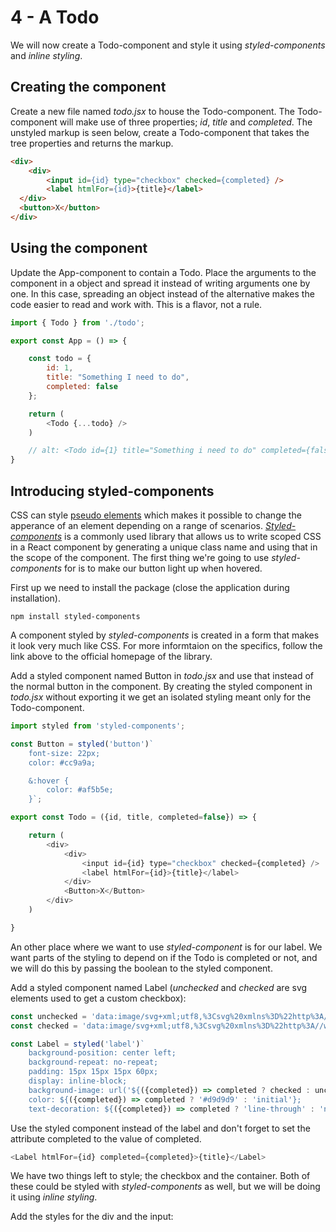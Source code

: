 # 4 - A Todo

We will now create a Todo-component and style it using *styled-components* and *inline styling*.

## Creating the component

Create a new file named *todo.jsx* to house the Todo-component. The Todo-component will make use of three properties; *id*, *title* and *completed*. The unstyled markup is seen below, create a Todo-component that takes the tree properties and returns the markup.

```html
<div>
    <div>
        <input id={id} type="checkbox" checked={completed} />
        <label htmlFor={id}>{title}</label>
  </div>
  <button>X</button>
</div>
```

## Using the component

Update the App-component to contain a Todo. Place the arguments to the component in a object and spread it instead of writing arguments one by one. In this case, spreading an object instead of the alternative makes the code easier to read and work with. This is a flavor, not a rule.

```javascript
import { Todo } from './todo';

export const App = () => {

    const todo = {
        id: 1,
        title: "Something I need to do",
        completed: false
    };

    return (
        <Todo {...todo} />
    )

    // alt: <Todo id={1} title="Something i need to do" completed={false} />
}
```

## Introducing styled-components

CSS can style [pseudo elements](https://developer.mozilla.org/en-US/docs/Web/CSS/Pseudo-classes) which makes it possible to change the apperance of an element depending on a range of scenarios. [*Styled-components*](https://styled-components.com/docs/basics#getting-started) is a commonly used library that allows us to write scoped CSS in a React component by generating a unique class name and using that in the scope of the component. The first thing we're going to use *styled-components* for is to make our button light up when hovered.

First up we need to install the package (close the application during installation).

```batch
npm install styled-components
```

A component styled by *styled-components* is created in a form that makes it look very much like CSS. For more informtaion on the specifics, follow the link above to the official homepage of the library.

Add a styled component named Button in *todo.jsx* and use that instead of the normal button in the component. By creating the styled component in *todo.jsx* without exporting it we get an isolated styling meant only for the Todo-component.

```javascript
import styled from 'styled-components';

const Button = styled('button')`
    font-size: 22px;
    color: #cc9a9a;

    &:hover {
        color: #af5b5e;
    }`;

export const Todo = ({id, title, completed=false}) => {

    return (
        <div>
            <div>
                <input id={id} type="checkbox" checked={completed} />
                <label htmlFor={id}>{title}</label>
            </div>
            <Button>X</Button>
        </div>
    )

}
```

An other place where we want to use *styled-component* is for our label. We want parts of the styling to depend on if the Todo is completed or not, and we will do this by passing the boolean to the styled component.

Add a styled component named Label (*unchecked* and *checked* are svg elements used to get a custom checkbox):

```javascript
const unchecked = 'data:image/svg+xml;utf8,%3Csvg%20xmlns%3D%22http%3A//www.w3.org/2000/svg%22%20width%3D%2240%22%20height%3D%2240%22%20viewBox%3D%22-10%20-18%20100%20135%22%3E%3Ccircle%20cx%3D%2250%22%20cy%3D%2250%22%20r%3D%2250%22%20fill%3D%22none%22%20stroke%3D%22%23ededed%22%20stroke-width%3D%223%22/%3E%3C/svg%3E';
const checked = 'data:image/svg+xml;utf8,%3Csvg%20xmlns%3D%22http%3A//www.w3.org/2000/svg%22%20width%3D%2240%22%20height%3D%2240%22%20viewBox%3D%22-10%20-18%20100%20135%22%3E%3Ccircle%20cx%3D%2250%22%20cy%3D%2250%22%20r%3D%2250%22%20fill%3D%22none%22%20stroke%3D%22%23bddad5%22%20stroke-width%3D%223%22/%3E%3Cpath%20fill%3D%22%235dc2af%22%20d%3D%22M72%2025L42%2071%2027%2056l-4%204%2020%2020%2034-52z%22/%3E%3C/svg%3E';

const Label = styled('label')`
    background-position: center left;
    background-repeat: no-repeat;
    padding: 15px 15px 15px 60px;
    display: inline-block;
    background-image: url('${({completed}) => completed ? checked : unchecked}');
    color: ${({completed}) => completed ? '#d9d9d9' : 'initial'};
    text-decoration: ${({completed}) => completed ? 'line-through' : 'none'}`;
```

Use the styled component instead of the label and don't forget to set the attribute completed to the value of completed.

```javascript
<Label htmlFor={id} completed={completed}>{title}</Label>
```

We have two things left to style; the checkbox and the container. Both of these could be styled with *styled-components* as well, but we will be doing it using *inline styling*.

Add the styles for the div and the input:

```javascript

```